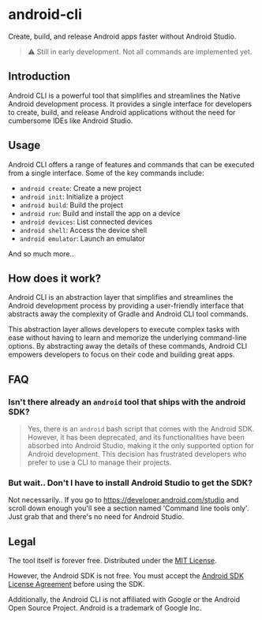 # android-cli

Create, build, and release Android apps faster without Android Studio.

> ⚠  Still️ in early development. Not all commands are implemented yet.

## Introduction

Android CLI is a powerful tool that simplifies and streamlines the Native Android development process. It provides a single interface for developers to create, build, and release Android applications without the need for cumbersome IDEs like Android Studio.

## Usage

Android CLI offers a range of features and commands that can be executed from a single interface. Some of the key commands include:

- `android create`: Create a new project
- `android init`: Initialize a project
- `android build`: Build the project
- `android run`: Build and install the app on a device
- `android devices`: List connected devices
- `android shell`: Access the device shell
- `android emulator`: Launch an emulator

And so much more..
## How does it work?

Android CLI is an abstraction layer that simplifies and streamlines the Android development process by providing a user-friendly interface that abstracts away the complexity of Gradle and Android CLI tool commands.

This abstraction layer allows developers to execute complex tasks with ease without having to learn and memorize the underlying command-line options. By abstracting away the details of these commands, Android CLI empowers developers to focus on their code and building great apps.

## FAQ

### Isn't there already an `android` tool that ships with the android SDK?

> Yes, there is an `android` bash script that comes with the Android SDK. However, it has been deprecated, and its functionalities have been absorbed into Android Studio, making it the only supported option for Android development. This decision has frustrated developers who prefer to use a CLI to manage their projects.

### But wait.. Don't I have to install Android Studio to get the SDK?

Not necessarily.. If you go to https://developer.android.com/studio and scroll down enough you'll see a section named 'Command line tools only'. Just grab that and there's no need for Android Studio.

## Legal

The tool itself is forever free. Distributed under the [MIT License](LICENSE).

However, the Android SDK is not free. You must accept the [Android SDK License Agreement](https://developer.android.com/studio/terms.html) before using the SDK.

Additionally, the Android CLI is not affiliated with Google or the Android Open Source Project. Android is a trademark of Google Inc.
